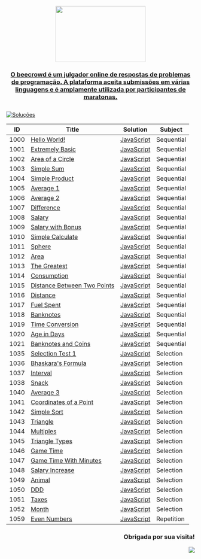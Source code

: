 <p align="center">
<a href="https://www.beecrowd.com.br">
<img  width="240"  height="150"  src="https://resources.beecrowd.com.br/judge/img/5.0/logo-beecrowd.png?1635097036">
</p>

<h3 align="center"> O beecrowd é um julgador online de respostas de problemas de programação.
A plataforma aceita submissões em várias linguagens e é amplamente utilizada por participantes de maratonas. </h3>

##

[![Soluções](https://img.shields.io/badge/Problemas%20Resolvidos-40-purple)](https://github.com/kellymoreira/beecrowd/commits)

| ID | Title | Solution | Subject |
|---| ----- | -------- | ---------- |
|1000|[Hello World!](https://www.beecrowd.com.br/judge/en/problems/view/1000) | [JavaScript](./Solutions/HelloWorld!)|Sequential|
|1001|[Extremely Basic](https://www.beecrowd.com.br/judge/en/problems/view/1001) | [JavaScript](./Solutions/ExtremelyBasic/1001.js)|Sequential|
|1002|[Area of a Circle](https://www.beecrowd.com.br/judge/en/problems/view/1002) | [JavaScript](./Solutions/AreaOfaCircle/1002.js)|Sequential|
|1003|[Simple Sum](https://www.beecrowd.com.br/judge/en/problems/view/1003) | [JavaScript](./Solutions/SimpleSum/1003.js)|Sequential|
|1004|[Simple Product](https://www.beecrowd.com.br/judge/en/problems/view/1004) | [JavaScript](./Solutions/SimpleProduct/1004.js)|Sequential|
|1005|[Average 1](https://www.beecrowd.com.br/judge/en/problems/view/1005) | [JavaScript](./Solutions/Average1/1005.js)|Sequential|
|1006|[Average 2](https://www.beecrowd.com.br/judge/en/problems/view/1006) | [JavaScript](./Solutions/Average2/1006.js)|Sequential|
|1007|[Difference](https://www.beecrowd.com.br/judge/en/problems/view/1007) | [JavaScript](./Solutions/Difference/1007.js)|Sequential|
|1008|[Salary](https://www.beecrowd.com.br/judge/en/problems/view/1008) | [JavaScript](./Solutions/Salary/1008.js)|Sequential|
|1009|[Salary with Bonus](https://www.beecrowd.com.br/judge/en/problems/view/1009) | [JavaScript](./Solutions/SalaryWithBonus/1009.js)|Sequential|
|1010|[Simple Calculate](https://www.beecrowd.com.br/judge/en/problems/view/1010) | [JavaScript](./Solutions/SimpleCalculate/1010.js)|Sequential|
|1011|[Sphere](https://www.beecrowd.com.br/judge/en/problems/view/1011) | [JavaScript](./Solutions/Sphere/1011.js)|Sequential|
|1012|[Area](https://www.beecrowd.com.br/judge/en/problems/view/1012) | [JavaScript](./Solutions/Area/1012.js)|Sequential|
|1013|[The Greatest](https://www.beecrowd.com.br/judge/en/problems/view/1013) | [JavaScript](./Solutions/TheGreatest/1013.js)|Sequential|
|1014|[Consumption](https://www.beecrowd.com.br/judge/en/problems/view/1014) | [JavaScript](./Solutions/Consumption/1014.js)|Sequential|
|1015|[Distance Between Two Points](https://www.beecrowd.com.br/judge/en/problems/view/1015) | [JavaScript](./Solutions/DistanceBetweenTwoPoints/1015.js)|Sequential|
|1016|[Distance](https://www.beecrowd.com.br/judge/en/problems/view/1016) | [JavaScript](./Solutions/Distance/1016.js)|Sequential|
|1017|[Fuel Spent](https://www.beecrowd.com.br/judge/en/problems/view/1017) | [JavaScript](./Solutions/FuelSpent/1017.js)|Sequential|
|1018|[Banknotes](https://www.beecrowd.com.br/judge/en/problems/view/1018) | [JavaScript](./Solutions/Banknotes/1018.js)|Sequential|
|1019|[Time Conversion](https://www.beecrowd.com.br/judge/en/problems/view/1019) | [JavaScript](./Solutions/TimeConversion/1019.js)|Sequential|
|1020|[Age in Days](https://www.beecrowd.com.br/judge/en/problems/view/1020) | [JavaScript](./Solutions/AgeInDays/1020.js)|Sequential|
|1021|[Banknotes and Coins](https://www.beecrowd.com.br/judge/en/problems/view/1021) | [JavaScript](./Solutions/BanknotesAndCoins/1021.js)|Sequential|
|1035|[Selection Test 1](https://www.beecrowd.com.br/judge/en/problems/view/1035) | [JavaScript](./Solutions/SelectionTest1/1035.js)|Selection|
|1036|[Bhaskara's Formula](https://www.beecrowd.com.br/judge/en/problems/view/1036) | [JavaScript](./Solutions/Bhaskara'sFormula/1036.js)|Selection|
|1037|[Interval](https://www.beecrowd.com.br/judge/en/problems/view/1037) | [JavaScript](./Solutions/Interval/1037.js)|Selection|
|1038|[Snack](https://www.beecrowd.com.br/judge/en/problems/view/1038) | [JavaScript](./Solutions/Snack/1038.js)|Selection|
|1040|[Average 3](https://www.beecrowd.com.br/judge/en/problems/view/1040) | [JavaScript](./Solutions/Average3/1040.js)|Selection|
|1041|[Coordinates of a Point](https://www.beecrowd.com.br/judge/en/problems/view/1041) | [JavaScript](./Solutions/CoordinatesOfaPoint/1041.js)|Selection|
|1042|[Simple Sort](https://www.beecrowd.com.br/judge/en/problems/view/1042) | [JavaScript](./Solutions/SimpleSort/1042.js)|Selection|
|1043|[Triangle](https://www.beecrowd.com.br/judge/en/problems/view/1043) | [JavaScript](./Solutions/Triangle/1043.js)|Selection|
|1044|[Multiples](https://www.beecrowd.com.br/judge/en/problems/view/1044) | [JavaScript](./Solutions/Multiples/1044.js)|Selection|
|1045|[Triangle Types](https://www.beecrowd.com.br/judge/en/problems/view/1045) | [JavaScript](./Solutions/TriangleTypes/1045.js)|Selection|
|1046|[Game Time](https://www.beecrowd.com.br/judge/en/problems/view/1046) | [JavaScript](./Solutions/GameTime/1046.js)|Selection|
|1047|[Game Time With Minutes](https://www.beecrowd.com.br/judge/en/problems/view/1047) | [JavaScript](./Solutions/GameTimeWithMinutes/1047.js)|Selection|
|1048|[Salary Increase](https://www.beecrowd.com.br/judge/en/problems/view/1048) | [JavaScript](./Solutions/SalaryIncrease/1048.js)|Selection|
|1049|[Animal](https://www.beecrowd.com.br/judge/en/problems/view/1049) | [JavaScript](./Solutions/Animal/1049.js)|Selection|
|1050|[DDD](https://www.beecrowd.com.br/judge/en/problems/view/1050) | [JavaScript](./Solutions/DDD/1050.js)|Selection|
|1051|[Taxes](https://www.beecrowd.com.br/judge/en/problems/view/1051) | [JavaScript](./Solutions/Taxes/1051.js)|Selection|
|1052|[Month](https://www.beecrowd.com.br/judge/en/problems/view/1052) | [JavaScript](./Solutions/Month/1052.js)|Selection|
|1059|[Even Numbers](https://www.beecrowd.com.br/judge/en/problems/view/1059) | [JavaScript](./Solutions/EvenNumbers/1059.js)|Repetition|









<div align="right">
  <h3> Obrigada por sua visita! <alt="Obrigada por sua visita!"> </h3>
</div>

<p align="right">
  <img src="https://visitor-badge.laobi.icu/badge?page_id=kellymoreira/beecrowd&right_color=yellow">
</p>







